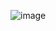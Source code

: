 ![image](https://github.com/Lebedev-Sergey/1C_UNF3/assets/136073445/6a6deaa6-5b88-4cec-bdb5-fcabf29db2f8)
